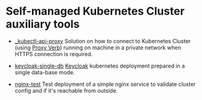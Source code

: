 # Self-managed Kubernetes Cluster auxiliary tools

- [_kubectl-api-proxy](./_kubectl-api-proxy/)
    Solution on how to connect to Kubernetes Cluster (using [Proxy Verb](https://kubernetes.io/docs/tasks/access-application-cluster/access-cluster-services/)) running on machine in a private network when HTTPS connection is required.

- [keycloak-single-db](./keycloak-single-db/)
    [Keycloak](https://www.keycloak.org/) kubernetes deployment prepared in a single data-base mode.

- [nginx-test](./nginx-test/)
    Test deployment of a simple nginx service to validate cluster config and if it's reachable from outside.
